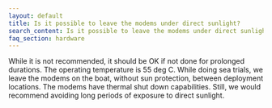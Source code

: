 ```yaml
---
layout: default
title: Is it possible to leave the modems under direct sunlight? 
search_content: Is it possible to leave the modems under direct sunlight? 
faq_section: hardware
---
```


While it is not recommended, it should be OK if not done for prolonged durations. The operating temperature is 55 deg C. While doing sea trials, we leave the modems on the boat, without sun protection, between deployment locations. The modems have thermal shut down capabilities. Still, we would recommend avoiding long periods of exposure to direct sunlight.